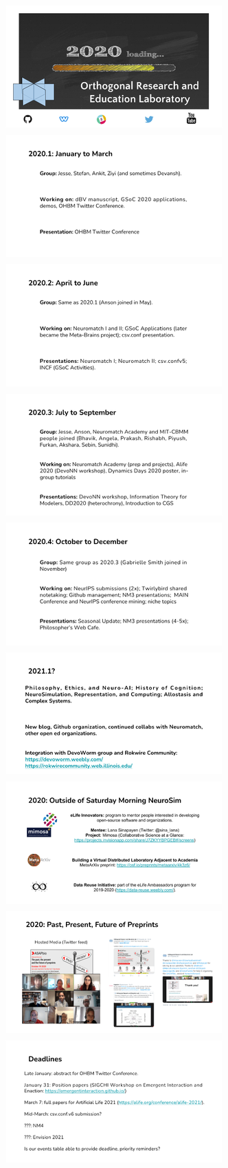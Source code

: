 <P>
<CENTER>
  <IMG SRC = "https://github.com/Orthogonal-Research-Lab/Proposals/blob/master/Summary%20for%202020/Slides/Slide1.png">
    </CENTER>
</P>
<P>
<CENTER>
  <IMG SRC = "https://github.com/Orthogonal-Research-Lab/Proposals/blob/master/Summary%20for%202020/Slides/Slide2.png">
    </CENTER>
</P>
<P>
<CENTER>
  <IMG SRC = "https://github.com/Orthogonal-Research-Lab/Proposals/blob/master/Summary%20for%202020/Slides/Slide3.png">
    </CENTER>
</P>
<P>
<CENTER>
  <IMG SRC = "https://github.com/Orthogonal-Research-Lab/Proposals/blob/master/Summary%20for%202020/Slides/Slide4.png">
    </CENTER>
</P>
<P>
<CENTER>
  <IMG SRC = "https://github.com/Orthogonal-Research-Lab/Proposals/blob/master/Summary%20for%202020/Slides/Slide5.png">
    </CENTER>
</P>
<P>
<CENTER>
  <IMG SRC = "https://github.com/Orthogonal-Research-Lab/Proposals/blob/master/Summary%20for%202020/Slides/Slide6.png">
    </CENTER>
</P>
<P>
<CENTER>
  <IMG SRC = "https://github.com/Orthogonal-Research-Lab/Proposals/blob/master/Summary%20for%202020/Slides/Slide-6-5.png">
    </CENTER>
</P>
<P>
<CENTER>
  <IMG SRC = "https://github.com/Orthogonal-Research-Lab/Proposals/blob/master/Summary%20for%202020/Slides/Slide-6-75.png">
    </CENTER>
</P>
<P>
<CENTER>
  <IMG SRC = "https://github.com/Orthogonal-Research-Lab/Proposals/blob/master/Summary%20for%202020/Slides/Slide7.png">
    </CENTER>
</P>
